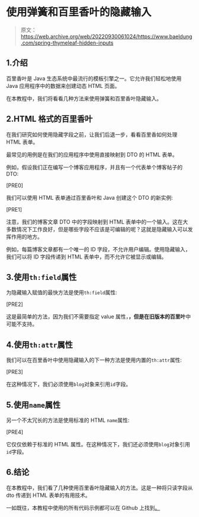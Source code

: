 # 使用弹簧和百里香叶的隐藏输入

> 原文：<https://web.archive.org/web/20220930061024/https://www.baeldung.com/spring-thymeleaf-hidden-inputs>

## 1.介绍

百里香叶是 Java 生态系统中最流行的模板引擎之一。它允许我们轻松地使用 Java 应用程序中的数据来创建动态 HTML 页面。

在本教程中，我们将看看几种方法来使用弹簧和百里香叶隐藏输入。

## 2.HTML 格式的百里香叶

在我们研究如何使用隐藏字段之前，让我们后退一步，看看百里香如何处理 HTML 表单。

最常见的用例是在我们的应用程序中使用直接映射到 DTO 的 HTML 表单。

例如，假设我们正在编写一个博客应用程序，并且有一个代表单个博客帖子的 DTO:

[PRE0]

我们可以使用 HTML 表单通过百里香叶和 Java 创建这个 DTO 的新实例:

[PRE1]

注意，我们的博客文章 DTO 中的字段映射到 HTML 表单中的一个输入。这在大多数情况下工作良好，但是哪些字段不应该是可编辑的呢？这就是隐藏输入可以发挥作用的地方。

例如，每篇博客文章都有一个唯一的 ID 字段，不允许用户编辑。使用隐藏输入，我们可以将 ID 字段传递到 HTML 表单中，而不允许它被显示或编辑。

## 3.使用`th:field`属性

为隐藏输入赋值的最快方法是使用`th:field`属性:

[PRE2]

这是最简单的方法，因为我们不需要指定 value 属性，**，但是在旧版本的百里叶**中可能不支持。

## 4.使用`th:attr`属性

我们可以在百里香叶中使用隐藏输入的下一种方法是使用内置的`th:attr`属性:

[PRE3]

在这种情况下，我们必须使用`blog`对象来引用`id`字段。

## 5.使用`name`属性

另一个不太冗长的方法是使用标准的 HTML `name`属性:

[PRE4]

它仅仅依赖于标准的 HTML 属性。在这种情况下，我们还必须使用`blog`对象引用`id`字段。

## 6.结论

在本教程中，我们看了几种使用百里香叶隐藏输入的方法。这是一种将只读字段从 dto 传递到 HTML 表单的有用技术。

一如既往，本教程中使用的所有代码示例都可以在 Github 上找到[。](https://web.archive.org/web/20220727020730/https://github.com/eugenp/tutorials/tree/master/spring-web-modules/spring-thymeleaf-3)